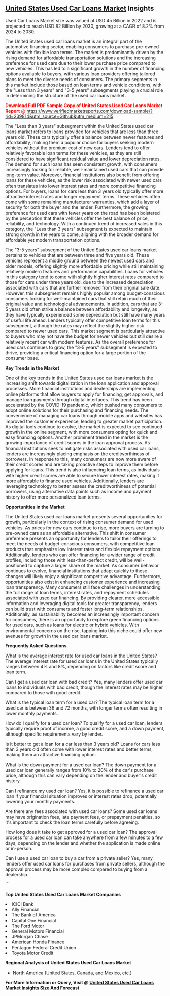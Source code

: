 <h2><a href="https://www.verifiedmarketreports.com/download-sample/?rid=239814&amp;utm_source=Github&amp;utm_medium=215" target="_blank">United States Used Car Loans Market</a> Insights</h2><p>Used Car Loans Market size was valued at USD 45 Billion in 2022 and is projected to reach USD 82 Billion by 2030, growing at a CAGR of 8.2% from 2024 to 2030.</p><p> <p>The United States used car loans market is an integral part of the automotive financing sector, enabling consumers to purchase pre-owned vehicles with flexible loan terms. The market is predominantly driven by the rising demand for affordable transportation solutions and the increasing preference for used cars due to their lower purchase price compared to new vehicles. This has led to a significant growth in the number of financing options available to buyers, with various loan providers offering tailored plans to meet the diverse needs of consumers. The primary segments in this market include those based on loan terms and vehicle conditions, with the "Less than 3 years" and "3-5 years" subsegments playing a crucial role in determining the structure of the used car loans market. <p><span class=""><span style="color: #ff0000;"><strong>Download Full PDF Sample Copy of United States Used Car Loans Market Report</strong> @ </span><a href="https://www.verifiedmarketreports.com/download-sample/?rid=239814&amp;utm_source=Github&amp;utm_medium=215" target="_blank">https://www.verifiedmarketreports.com/download-sample/?rid=239814&amp;utm_source=Github&amp;utm_medium=215</a></span></p></p> <p>The "Less than 3 years" subsegment within the United States used car loans market refers to loans provided for vehicles that are less than three years old. These cars typically offer a balance between newer features and affordability, making them a popular choice for buyers seeking modern vehicles without the premium cost of new cars. Lenders tend to offer relatively favorable loan terms for these vehicles, as they are still considered to have significant residual value and lower depreciation rates. The demand for such loans has seen consistent growth, with consumers increasingly looking for reliable, well-maintained used cars that can provide long-term value. Moreover, financial institutions also benefit from offering loans for these vehicles, as the lower risk associated with newer used cars often translates into lower interest rates and more competitive financing options. For buyers, loans for cars less than 3 years old typically offer more attractive interest rates and longer repayment terms. These vehicles often come with some remaining manufacturer warranties, which add a layer of security for both the buyer and the lender. Furthermore, the growing preference for used cars with fewer years on the road has been bolstered by the perception that these vehicles offer the best balance of price, reliability, and technology. With a continued trend of increased sales in this category, the "Less than 3 years" subsegment is expected to maintain strong growth in the years to come, aligning with the broader demand for affordable yet modern transportation options. <p>The "3-5 years" subsegment of the United States used car loans market pertains to vehicles that are between three and five years old. These vehicles represent a middle ground between the newest used cars and older models, offering slightly more affordable pricing while still maintaining relatively modern features and performance capabilities. Loans for vehicles in this category tend to come with slightly higher interest rates compared to those for cars under three years old, due to the increased depreciation associated with cars that are further removed from their original sale date. However, this subsegment remains highly popular among budget-conscious consumers looking for well-maintained cars that still retain much of their original value and technological advancements. In addition, cars that are 3-5 years old often strike a balance between affordability and longevity, as they have typically experienced some depreciation but still have many years of useful life ahead. Lenders typically offer competitive loan terms for this subsegment, although the rates may reflect the slightly higher risk compared to newer used cars. This market segment is particularly attractive to buyers who may not have the budget for newer vehicles but still desire a relatively recent car with modern features. As the overall preference for used cars continues to grow, the "3-5 years" subsegment is expected to thrive, providing a critical financing option for a large portion of the consumer base. <p><strong>Key Trends in the Market</strong></p> <p>One of the key trends in the United States used car loans market is the increasing shift towards digitalization in the loan application and approval processes. More financial institutions and dealerships are implementing online platforms that allow buyers to apply for financing, get approvals, and manage loan payments through digital interfaces. This trend has been accelerated by the COVID-19 pandemic, which pushed many consumers to adopt online solutions for their purchasing and financing needs. The convenience of managing car loans through mobile apps and websites has improved the customer experience, leading to greater market participation. As digital tools continue to evolve, the market is expected to see continued growth in the online segment, with more consumers opting for quick and easy financing options. Another prominent trend in the market is the growing importance of credit scores in the loan approval process. As financial institutions seek to mitigate risks associated with used car loans, lenders are increasingly placing emphasis on the creditworthiness of borrowers. In response to this, many consumers are now more aware of their credit scores and are taking proactive steps to improve them before applying for loans. This trend is also influencing loan terms, as individuals with higher credit scores are able to secure lower interest rates, making it more affordable to finance used vehicles. Additionally, lenders are leveraging technology to better assess the creditworthiness of potential borrowers, using alternative data points such as income and payment history to offer more personalized loan terms. <p><strong>Opportunities in the Market</strong></p> <p>The United States used car loans market presents several opportunities for growth, particularly in the context of rising consumer demand for used vehicles. As prices for new cars continue to rise, more buyers are turning to pre-owned cars as an affordable alternative. This shift in consumer preference presents an opportunity for lenders to tailor their offerings to meet the needs of budget-conscious consumers, with competitive loan products that emphasize low interest rates and flexible repayment options. Additionally, lenders who can offer financing for a wider range of credit profiles, including those with less-than-perfect credit, will be well-positioned to capture a larger share of the market. As consumer behavior continues to evolve, financial institutions that adapt quickly to these changes will likely enjoy a significant competitive advantage. Furthermore, opportunities also exist in enhancing customer experience and increasing loan transparency. Many consumers still face challenges in understanding the full range of loan terms, interest rates, and repayment schedules associated with used car financing. By providing clearer, more accessible information and leveraging digital tools for greater transparency, lenders can build trust with consumers and foster long-term relationships. Additionally, as sustainability becomes an increasingly important concern for consumers, there is an opportunity to explore green financing options for used cars, such as loans for electric or hybrid vehicles. With environmental concerns on the rise, tapping into this niche could offer new avenues for growth in the used car loans market. <p><strong>Frequently Asked Questions</strong></p> <p>What is the average interest rate for used car loans in the United States? The average interest rate for used car loans in the United States typically ranges between 4% and 8%, depending on factors like credit score and loan term.</p> <p>Can I get a used car loan with bad credit? Yes, many lenders offer used car loans to individuals with bad credit, though the interest rates may be higher compared to those with good credit.</p> <p>What is the typical loan term for a used car? The typical loan term for a used car is between 36 and 72 months, with longer terms often resulting in lower monthly payments.</p> <p>How do I qualify for a used car loan? To qualify for a used car loan, lenders typically require proof of income, a good credit score, and a down payment, although specific requirements vary by lender.</p> <p>Is it better to get a loan for a car less than 3 years old? Loans for cars less than 3 years old often come with lower interest rates and better terms, making them an attractive financing option.</p> <p>What is the down payment for a used car loan? The down payment for a used car loan generally ranges from 10% to 20% of the car's purchase price, although this can vary depending on the lender and buyer's credit history.</p> <p>Can I refinance my used car loan? Yes, it is possible to refinance a used car loan if your financial situation improves or interest rates drop, potentially lowering your monthly payments.</p> <p>Are there any fees associated with used car loans? Some used car loans may have origination fees, late payment fees, or prepayment penalties, so it's important to check the loan terms carefully before agreeing.</p> <p>How long does it take to get approved for a used car loan? The approval process for a used car loan can take anywhere from a few minutes to a few days, depending on the lender and whether the application is made online or in-person.</p> <p>Can I use a used car loan to buy a car from a private seller? Yes, many lenders offer used car loans for purchases from private sellers, although the approval process may be more complex compared to buying from a dealership.</p> ```</p><p><strong>Top United States Used Car Loans Market Companies</strong></p><div data-test-id=""><p><li>ICICI Bank</li><li> Ally Financial</li><li> The Bank of America</li><li> Capital One Financial</li><li> The Ford Motor</li><li> General Motors Financial</li><li> JPMorgan Chase</li><li> American Honda Finance</li><li> Pentagon Federal Credit Union</li><li> Toyota Motor Credit</li></p><div><strong>Regional Analysis of&nbsp;United States Used Car Loans Market</strong></div><ul><li dir="ltr"><p dir="ltr">North America&nbsp;(United States, Canada, and Mexico, etc.)</p></li></ul><p><strong>For More Information or Query, Visit @&nbsp;</strong><strong><a href="https://www.verifiedmarketreports.com/product/used-car-loans-market/?utm_source=Github&amp;utm_medium=215" target="_blank">United States Used Car Loans Market Insights Size And Forecast</a></strong></p></div>
